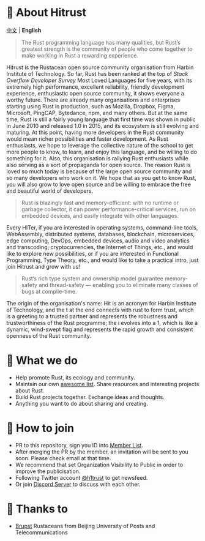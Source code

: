 # 🦀️ About Hitrust

[中文](README.md) | **English**

> The Rust programming language has many qualities, but Rust’s greatest strength is the community of people who come together to make working in Rust a rewarding experience.

Hitrust is the Rustacean open source community organisation from Harbin Institute of Technology. So far, Rust has been ranked at the top of *Stack Overflow Developer Survey* Most Loved Languages for five years, with its extremely high performance, excellent reliability, friendly development experience, enthusiastic open source community, it shows everyone a worthy future. There are already many organisations and enterprises starting using Rust in production, such as Mozilla, Dropbox, Figma, Microsoft, PingCAP, Bytedance, npm, and many others. But at the same time, Rust is still a fairly young language that first time was shown in public in June 2010 and released 1.0 in 2015, and its ecosystem is still evolving and maturing. At this point, having more developers in the Rust community would mean richer possibilities and faster development. As Rust enthusiasts, we hope to leverage the collective nature of the school to get more people to know, to learn, and enjoy this language, and be willing to do something for it. Also, this organisation is rallying Rust enthusiasts while also serving as a sort of propaganda for open source. The reason Rust is loved so much today is because of the large open source community and so many developers who work on it. We hope that as you get to know Rust, you will also grow to love open source and be willing to embrace the free and beautiful world of developers.

> Rust is blazingly fast and memory-efficient: with no runtime or garbage collector, it can power performance-critical services, run on embedded devices, and easily integrate with other languages.

Every HITer, if you are interested in operating systems, command-line tools, WebAssembly, distributed systems, databases, blockchain, microservices, edge computing, DevOps, embedded devices, audio and video analytics and transcoding, cryptocurrencies, the Internet of Things, etc., and would like to explore new possibilities, or if you are interested in Functional Programming, Type Theory, etc., and would like to take a practical intro, just join Hitrust and grow with us!

> Rust’s rich type system and ownership model guarantee memory-safety and thread-safety — enabling you to eliminate many classes of bugs at compile-time.

The origin of the organisation's name: Hit is an acronym for Harbin Institute of Technology, and the t at the end connects with rust to form trust, which is a greeting to a trusted partner and represents the robustness and trustworthiness of the Rust programme; the i evolves into a 1, which is like a dynamic, wind-swept flag and represents the rapid growth and consistent openness of the Rust community.

# 🌿 What we do

- Help promote Rust, its ecology and community.
- Maintain our own [awesome list](https://github.com/h1trust/awesome-hit-rust). Share resources and interesting projects about Rust.
- Build Rust projects together. Exchange ideas and thoughts.
- Anything you want to do about sharing and creating.

# 🌸 How to join

- PR to this repository, sign you ID into [Member List](https://github.com/h1trust/about/tree/master/community/member-list.md).
- After merging the PR by the member, an invitation will be sent to you soon. Please check email at that time.
- We recommend that set Organization Visibility to Public in order to improve the publicisation.
- Following Twitter account [@h1trust](https://twitter.com/h1trust) to get newsfeed.
- Or join [Discord Server](https://discord.gg/dHJCEsC) to discuss with each other.

# 🌈 Thanks to

- [Brupst](https://github.com/brupst) Rustaceans from Beijing University of Posts and Telecommunications
